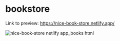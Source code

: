 # bookstore

Link to preview: https://nice-book-store.netlify.app/


![nice-book-store netlify app_books html](https://user-images.githubusercontent.com/107828537/220578101-eebdc434-b8c0-4cd6-b893-ac301d0bf665.png)
